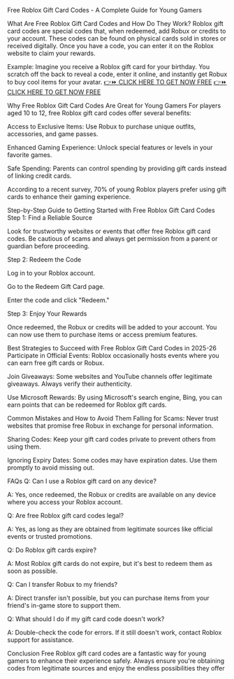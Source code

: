 Free Roblox Gift Card Codes - A Complete Guide for Young Gamers

What Are Free Roblox Gift Card Codes and How Do They Work?
Roblox gift card codes are special codes that, when redeemed, add Robux or credits to your account. These codes can be found on physical cards sold in stores or received digitally. Once you have a code, you can enter it on the Roblox website to claim your rewards.

Example: Imagine you receive a Roblox gift card for your birthday. You scratch off the back to reveal a code, enter it online, and instantly get Robux to buy cool items for your avatar.
[👉⏩ CLICK HERE TO GET NOW FREE](https://ecomadboosters.xyz/free%20robux%20gift%20card%20codes/)
[👉⏩ CLICK HERE TO GET NOW FREE](https://ecomadboosters.xyz/free%20robux%20gift%20card%20codes/)

Why Free Roblox Gift Card Codes Are Great for Young Gamers
For players aged 10 to 12, free Roblox gift card codes offer several benefits:

Access to Exclusive Items: Use Robux to purchase unique outfits, accessories, and game passes.

Enhanced Gaming Experience: Unlock special features or levels in your favorite games.

Safe Spending: Parents can control spending by providing gift cards instead of linking credit cards.

According to a recent survey, 70% of young Roblox players prefer using gift cards to enhance their gaming experience.

Step-by-Step Guide to Getting Started with Free Roblox Gift Card Codes
Step 1: Find a Reliable Source

Look for trustworthy websites or events that offer free Roblox gift card codes. Be cautious of scams and always get permission from a parent or guardian before proceeding.

Step 2: Redeem the Code

Log in to your Roblox account.

Go to the Redeem Gift Card page.

Enter the code and click "Redeem."

Step 3: Enjoy Your Rewards

Once redeemed, the Robux or credits will be added to your account. You can now use them to purchase items or access premium features.

Best Strategies to Succeed with Free Roblox Gift Card Codes in 2025-26
Participate in Official Events: Roblox occasionally hosts events where you can earn free gift cards or Robux.

Join Giveaways: Some websites and YouTube channels offer legitimate giveaways. Always verify their authenticity.

Use Microsoft Rewards: By using Microsoft's search engine, Bing, you can earn points that can be redeemed for Roblox gift cards.

Common Mistakes and How to Avoid Them
Falling for Scams: Never trust websites that promise free Robux in exchange for personal information.

Sharing Codes: Keep your gift card codes private to prevent others from using them.

Ignoring Expiry Dates: Some codes may have expiration dates. Use them promptly to avoid missing out.

FAQs
Q: Can I use a Roblox gift card on any device?

A: Yes, once redeemed, the Robux or credits are available on any device where you access your Roblox account.

Q: Are free Roblox gift card codes legal?

A: Yes, as long as they are obtained from legitimate sources like official events or trusted promotions.

Q: Do Roblox gift cards expire?

A: Most Roblox gift cards do not expire, but it's best to redeem them as soon as possible.

Q: Can I transfer Robux to my friends?

A: Direct transfer isn't possible, but you can purchase items from your friend's in-game store to support them.

Q: What should I do if my gift card code doesn't work?

A: Double-check the code for errors. If it still doesn't work, contact Roblox support for assistance.

Conclusion
Free Roblox gift card codes are a fantastic way for young gamers to enhance their experience safely. Always ensure you're obtaining codes from legitimate sources and enjoy the endless possibilities they offer
